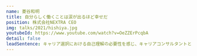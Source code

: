 ```yaml
---
name: 菱谷和明
title: 自分らしく働くことは涙が出るほど幸せだ
position: 株式会社NEXTRA CEO
img: talks/2021/hishiya.jpg
youtubeId: https://www.youtube.com/watch?v=OeZZErPcqbA
detail: false
leadSentence: キャリア選択における自己理解の必要性を感じ、キャリアコンサルタントとして一人でも多くの方が自分らしく働くことができる社会を目指し活動。短期集中型自己理解プログラムTHISISMEの企画兼講師。
---
```

